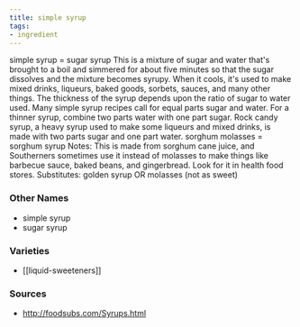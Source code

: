 ```yaml
---
title: simple syrup
tags:
- ingredient
---
```

simple syrup = sugar syrup This is a mixture of sugar and water that's brought to a boil and simmered for about five minutes so that the sugar dissolves and the mixture becomes syrupy. When it cools, it's used to make mixed drinks, liqueurs, baked goods, sorbets, sauces, and many other things. The thickness of the syrup depends upon the ratio of sugar to water used. Many simple syrup recipes call for equal parts sugar and water. For a thinner syrup, combine two parts water with one part sugar. Rock candy syrup, a heavy syrup used to make some liqueurs and mixed drinks, is made with two parts sugar and one part water. sorghum molasses = sorghum syrup Notes: This is made from sorghum cane juice, and Southerners sometimes use it instead of molasses to make things like barbecue sauce, baked beans, and gingerbread. Look for it in health food stores. Substitutes: golden syrup OR molasses (not as sweet)

### Other Names

* simple syrup
* sugar syrup

### Varieties

* [[liquid-sweeteners]]

### Sources
* http://foodsubs.com/Syrups.html
